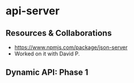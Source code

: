 # api-server


## Resources & Collaborations
- https://www.npmjs.com/package/json-server
- Worked on it with David P.

## Dynamic API: Phase 1